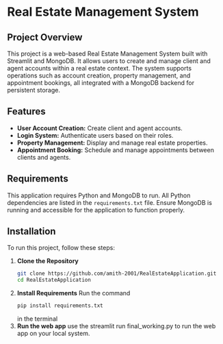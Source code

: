 # Real Estate Management System

## Project Overview
This project is a web-based Real Estate Management System built with Streamlit and MongoDB. It allows users to create and manage client and agent accounts within a real estate context. The system supports operations such as account creation, property management, and appointment bookings, all integrated with a MongoDB backend for persistent storage.

## Features
- **User Account Creation:** Create client and agent accounts.
- **Login System:** Authenticate users based on their roles.
- **Property Management:** Display and manage real estate properties.
- **Appointment Booking:** Schedule and manage appointments between clients and agents.

## Requirements
This application requires Python and MongoDB to run. All Python dependencies are listed in the `requirements.txt` file. Ensure MongoDB is running and accessible for the application to function properly.

## Installation
To run this project, follow these steps:
1. **Clone the Repository**
   ```bash
   git clone https://github.com/amith-2001/RealEstateApplication.git
   cd RealEstateApplication
   ```
2. **Install Requirements**
   Run the command
   ```bash
   pip install requirements.txt
   ```
    in the terminal
2. **Run the web app**
    use the streamlit run final_working.py to run the web app on your local system.
